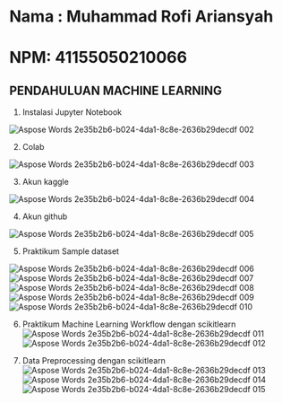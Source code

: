 # Nama : Muhammad Rofi Ariansyah 
# NPM: 41155050210066
## PENDAHULUAN MACHINE LEARNING 

1. Instalasi Jupyter Notebook 

![Aspose Words 2e35b2b6-b024-4da1-8c8e-2636b29decdf 002](https://github.com/user-attachments/assets/63c32d66-479c-4087-b34e-950b3fdf9cf8)

2. Colab 

![Aspose Words 2e35b2b6-b024-4da1-8c8e-2636b29decdf 003](https://github.com/user-attachments/assets/5b34aaf0-4028-4d01-8b06-1e5520c22aa4)

3. Akun kaggle 

![Aspose Words 2e35b2b6-b024-4da1-8c8e-2636b29decdf 004](https://github.com/user-attachments/assets/dcddeb1f-7779-4c0c-b30f-dfc6cbe9390e)

4. Akun github 

![Aspose Words 2e35b2b6-b024-4da1-8c8e-2636b29decdf 005](https://github.com/user-attachments/assets/99aa66e7-ddd4-4449-8b77-d428bdef60bc)

5. Praktikum Sample dataset 

![Aspose Words 2e35b2b6-b024-4da1-8c8e-2636b29decdf 006](https://github.com/user-attachments/assets/ab5f7d9b-4afa-4931-b704-cf78cd390098)
![Aspose Words 2e35b2b6-b024-4da1-8c8e-2636b29decdf 007](https://github.com/user-attachments/assets/2b601e82-6468-4af0-bd4f-d0d4318bf584)
![Aspose Words 2e35b2b6-b024-4da1-8c8e-2636b29decdf 008](https://github.com/user-attachments/assets/22311c9a-72c0-4f08-bfd5-d9baa5c50bff)
![Aspose Words 2e35b2b6-b024-4da1-8c8e-2636b29decdf 009](https://github.com/user-attachments/assets/2adb48d9-2bfa-404e-87ff-5de12d3a5e9e)
![Aspose Words 2e35b2b6-b024-4da1-8c8e-2636b29decdf 010](https://github.com/user-attachments/assets/f508cec5-7293-4e1e-9952-92ab45242a30)

6. Praktikum Machine Learning Workflow dengan scikitlearn 
![Aspose Words 2e35b2b6-b024-4da1-8c8e-2636b29decdf 011](https://github.com/user-attachments/assets/d9916b20-3d7d-4045-9249-deed43224c81)
![Aspose Words 2e35b2b6-b024-4da1-8c8e-2636b29decdf 012](https://github.com/user-attachments/assets/61112c5d-e78d-40d4-a3f7-1df2c688784b)

7. Data Preprocessing dengan scikitlearn 
![Aspose Words 2e35b2b6-b024-4da1-8c8e-2636b29decdf 013](https://github.com/user-attachments/assets/c74ac6f8-ed0a-4788-bc07-8b2cdcb1d5bd)
![Aspose Words 2e35b2b6-b024-4da1-8c8e-2636b29decdf 014](https://github.com/user-attachments/assets/b84acec9-97ad-4892-ad70-8d93eb9a627c)
![Aspose Words 2e35b2b6-b024-4da1-8c8e-2636b29decdf 015](https://github.com/user-attachments/assets/4c3c7e38-2817-4b0a-8dab-3e4c81392207)

